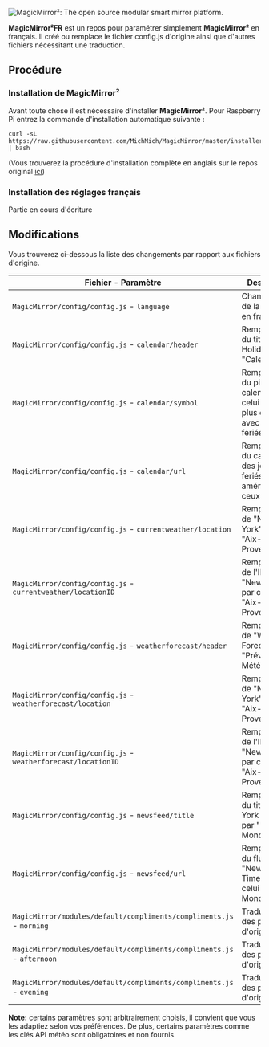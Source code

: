 ![MagicMirror²: The open source modular smart mirror platform. ](https://github.com/MichMich/MagicMirror/blob/master/.github/header.png)

**MagicMirror²FR** est un repos pour paramétrer simplement **MagicMirror²** en français. Il créé ou remplace le fichier config.js d'origine ainsi que d'autres fichiers nécessitant une traduction.

## Procédure

### Installation de MagicMirror²
Avant toute chose il est nécessaire d'installer **MagicMirror²**. Pour Raspberry Pi entrez la commande d'installation automatique suivante :
````
curl -sL https://raw.githubusercontent.com/MichMich/MagicMirror/master/installers/raspberry.sh | bash
````

(Vous trouverez la procédure d'installation complète en anglais sur le repos original [ici](https://github.com/MichMich/MagicMirror))

### Installation des réglages français
Partie en cours d'écriture

## Modifications

Vous trouverez ci-dessous la liste des changements par rapport aux fichiers d'origine.

| **Fichier** - **Paramètre** | **Description** |
| --- | --- |
| `MagicMirror/config/config.js` - `language` | Changement de la langue en français |
| `MagicMirror/config/config.js` - `calendar/header` | Remplacement du titre "US Holidays" par "Calendrier" |
| `MagicMirror/config/config.js` - `calendar/symbol` | Remplacement du picto du calendrier par celui du soleil, plus en accord avec les jours feriés |
| `MagicMirror/config/config.js` - `calendar/url` | Remplacement du calendrier des jours feriés américains par ceux français |
| `MagicMirror/config/config.js` - `currentweather/location` | Remplacement de "New-York" par "Aix-en-Provence" |
| `MagicMirror/config/config.js` - `currentweather/locationID` | Remplacement de l'ID de "New-York" par celui de "Aix-en-Provence" |
| `MagicMirror/config/config.js` - `weatherforecast/header` | Remplacement de "Weather Forecast" par "Prévisions Météo" |
| `MagicMirror/config/config.js` - `weatherforecast/location` | Remplacement de "New-York" par "Aix-en-Provence" |
| `MagicMirror/config/config.js` - `weatherforecast/locationID` | Remplacement de l'ID de "New-York" par celui de "Aix-en-Provence" |
| `MagicMirror/config/config.js` - `newsfeed/title` | Remplacement du titre "New-York Times" par "Le Monde" |
| `MagicMirror/config/config.js` - `newsfeed/url` | Remplacement du flux RSS du "New-York Times" par celui de "Le Monde" |
| `MagicMirror/modules/default/compliments/compliments.js` - `morning` | Traduction des phrases d'origine |
| `MagicMirror/modules/default/compliments/compliments.js` - `afternoon` | Traduction des phrases d'origine |
| `MagicMirror/modules/default/compliments/compliments.js` - `evening` | Traduction des phrases d'origine |

**Note:** certains paramètres sont arbitrairement choisis, il convient que vous les adaptiez selon vos préférences. De plus, certains paramètres comme les clés API météo sont obligatoires et non fournis.
